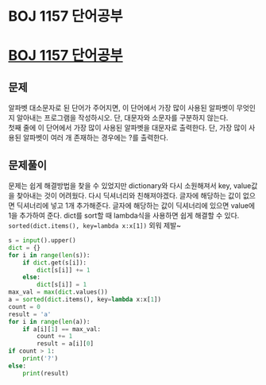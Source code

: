 # BOJ 1157 단어공부
# [BOJ 1157 단어공부](https://www.acmicpc.net/problem/1157)
## 문제
알파벳 대소문자로 된 단어가 주어지면, 이 단어에서 가장 많이 사용된 알파벳이 무엇인지 알아내는 프로그램을 작성하시오. 단, 대문자와 소문자를 구분하지 않는다.  
첫째 줄에 이 단어에서 가장 많이 사용된 알파벳을 대문자로 출력한다. 단, 가장 많이 사용된 알파벳이 여러 개 존재하는 경우에는 ?를 출력한다.  
## 문제풀이
문제는 쉽게 해결방법을 찾을 수 있었지만 dictionary와 다시 소원해져서 key, value값을 찾아내는 것이 어려웠다. 다시 딕셔너리와 친해져야겠다. 글자에 해당하는 값이 없으면 딕셔너리에 넣고 1개 추가해준다. 글자에 해당하는 값이 딕셔너리에 있으면 value에 1을 추가하여 준다.  dict를 sort할 때 lambda식을 사용하면 쉽게 해결할 수 있다. `sorted(dict.items(), key=lambda x:x[1])` 외워 제발~
```python
s = input().upper()
dict = {}
for i in range(len(s)):
    if dict.get(s[i]):
        dict[s[i]] += 1
    else: 
        dict[s[i]] = 1
max_val = max(dict.values())
a = sorted(dict.items(), key=lambda x:x[1])
count = 0
result = 'a'
for i in range(len(a)):
    if a[i][1] == max_val:
        count += 1
        result = a[i][0]
if count > 1:
    print('?')
else:
    print(result)
```